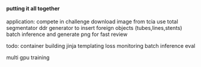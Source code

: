 

#### putting it all together

application:
compete in challenge
download image from tcia
use total segmentator
ddr generator to insert foreign objects (tubes,lines,stents)
batch inference and generate png for fast review

todo:
container building
jinja templating
loss monitoring
batch inference eval

multi gpu training
